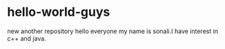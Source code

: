 # hello-world-guys
new another repository
hello everyone
my name is sonali.I have interest in c++ and java.
